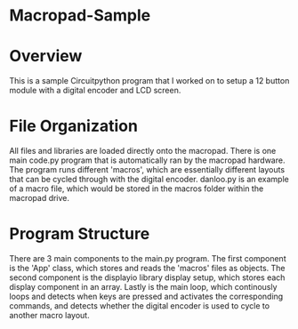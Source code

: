 # Macropad-Sample

# Overview

This is a sample Circuitpython program that I worked on to setup a 12 button module with a digital encoder and LCD screen.

# File Organization

All files and libraries are loaded directly onto the macropad. There is one main code.py program that is automatically ran by the macropad hardware. The program runs different 'macros', which are essentially different layouts that can be cycled through with the digital encoder. danloo.py is an example of a macro file, which would be stored in the macros folder within the macropad drive.

# Program Structure

There are 3 main components to the main.py program. The first component is the 'App' class, which stores and reads the 'macros' files as objects. The second component is the displayio library display setup, which stores each display component in an array. Lastly is the main loop, which continously loops and detects when keys are pressed and activates the corresponding commands, and detects whether the digital encoder is used to cycle to another macro layout.

